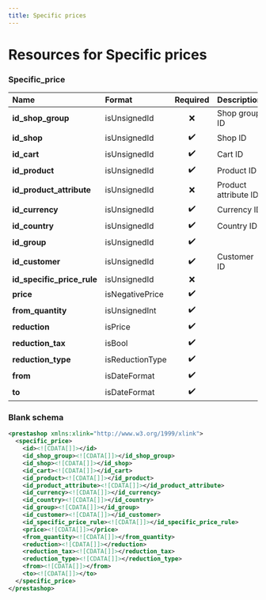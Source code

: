 ```yaml
---
title: Specific prices
---
```


# Resources for Specific prices

### Specific_price

|            Name            |     Format      | Required |     Description      |
| :------------------------- | :-------------- | :------: | :------------------- |
| **id_shop_group**          | isUnsignedId    | ❌        | Shop group ID        |
| **id_shop**                | isUnsignedId    | ✔️       | Shop ID              |
| **id_cart**                | isUnsignedId    | ✔️       | Cart ID              |
| **id_product**             | isUnsignedId    | ✔️       | Product ID           |
| **id_product_attribute**   | isUnsignedId    | ❌        | Product attribute ID |
| **id_currency**            | isUnsignedId    | ✔️       | Currency ID          |
| **id_country**             | isUnsignedId    | ✔️       | Country ID           |
| **id_group**               | isUnsignedId    | ✔️       |                      |
| **id_customer**            | isUnsignedId    | ✔️       | Customer ID          |
| **id_specific_price_rule** | isUnsignedId    | ❌        |                      |
| **price**                  | isNegativePrice | ✔️       |                      |
| **from_quantity**          | isUnsignedInt   | ✔️       |                      |
| **reduction**              | isPrice         | ✔️       |                      |
| **reduction_tax**          | isBool          | ✔️       |                      |
| **reduction_type**         | isReductionType | ✔️       |                      |
| **from**                   | isDateFormat    | ✔️       |                      |
| **to**                     | isDateFormat    | ✔️       |                      |


### Blank schema

```xml
<prestashop xmlns:xlink="http://www.w3.org/1999/xlink">
  <specific_price>
    <id><![CDATA[]]></id>
    <id_shop_group><![CDATA[]]></id_shop_group>
    <id_shop><![CDATA[]]></id_shop>
    <id_cart><![CDATA[]]></id_cart>
    <id_product><![CDATA[]]></id_product>
    <id_product_attribute><![CDATA[]]></id_product_attribute>
    <id_currency><![CDATA[]]></id_currency>
    <id_country><![CDATA[]]></id_country>
    <id_group><![CDATA[]]></id_group>
    <id_customer><![CDATA[]]></id_customer>
    <id_specific_price_rule><![CDATA[]]></id_specific_price_rule>
    <price><![CDATA[]]></price>
    <from_quantity><![CDATA[]]></from_quantity>
    <reduction><![CDATA[]]></reduction>
    <reduction_tax><![CDATA[]]></reduction_tax>
    <reduction_type><![CDATA[]]></reduction_type>
    <from><![CDATA[]]></from>
    <to><![CDATA[]]></to>
  </specific_price>
</prestashop>
```

